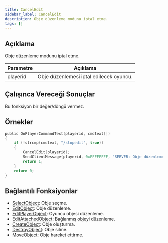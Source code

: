 ```yaml
---
title: CancelEdit
sidebar_label: CancelEdit
description: Obje düzenleme modunu iptal etme.
tags: []
---
```


## Açıklama

Obje düzenleme modunu iptal etme.

| Parametre | Açıklama                                   |
| --------- | ------------------------------------------ |
| playerid  | Obje düzenlemesi iptal edilecek oyuncu.    |

## Çalışınca Vereceği Sonuçlar

Bu fonksiyon bir değer/döngü vermez.

## Örnekler

```c
public OnPlayerCommandText(playerid, cmdtext[])
{
    if (!strcmp(cmdtext, "/stopedit", true))
    {
        CancelEdit(playerid);
        SendClientMessage(playerid, 0xFFFFFFFF, "SERVER: Obje düzenleme modunu iptal ettiniz!");
        return 1;
    }
    return 0;
}
```

## Bağlantılı Fonksiyonlar

- [SelectObject](SelectObject): Obje seçme.
- [EditObject](EditObject): Obje düzenleme.
- [EditPlayerObject](EditPlayerObject): Oyuncu objesi düzenleme.
- [EditAttachedObject](EditAttachedObject): Bağlanmış objeyi düzenleme.
- [CreateObject](CreateObject): Obje oluşturma.
- [DestroyObject](DestroyObject): Obje silme.
- [MoveObject](MoveObject): Obje hareket ettirme.
